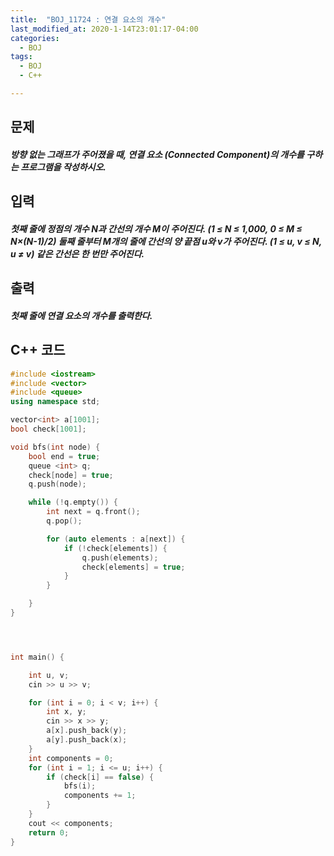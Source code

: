 ```yaml
---
title:  "BOJ_11724 : 연결 요소의 개수"
last_modified_at: 2020-1-14T23:01:17-04:00
categories: 
  - BOJ
tags:
  - BOJ
  - C++

---
```



## 문제

##### 방향 없는 그래프가 주어졌을 때, 연결 요소 (Connected Component)의 개수를 구하는 프로그램을 작성하시오.



## 입력

##### 첫째 줄에 정점의 개수 N과 간선의 개수 M이 주어진다. (1 ≤ N ≤ 1,000, 0 ≤ M ≤ N×(N-1)/2) 둘째 줄부터 M개의 줄에 간선의 양 끝점 u와 v가 주어진다. (1 ≤ u, v ≤ N, u ≠ v) 같은 간선은 한 번만 주어진다.


## 출력

##### 첫째 줄에 연결 요소의 개수를 출력한다.



## C++ 코드
```c++
#include <iostream>
#include <vector>
#include <queue>
using namespace std;

vector<int> a[1001];
bool check[1001];

void bfs(int node) {
	bool end = true;
	queue <int> q;
	check[node] = true;
	q.push(node);

	while (!q.empty()) {
		int next = q.front();
		q.pop();

		for (auto elements : a[next]) {
			if (!check[elements]) {
				q.push(elements);
				check[elements] = true;
			}
		}

	}
}




int main() {

	int u, v;
	cin >> u >> v;

	for (int i = 0; i < v; i++) {
		int x, y;
		cin >> x >> y;
		a[x].push_back(y);
		a[y].push_back(x);
	}
	int components = 0;
	for (int i = 1; i <= u; i++) {
		if (check[i] == false) {
			bfs(i);
			components += 1;
		}
	}
	cout << components;
	return 0;
}
```


